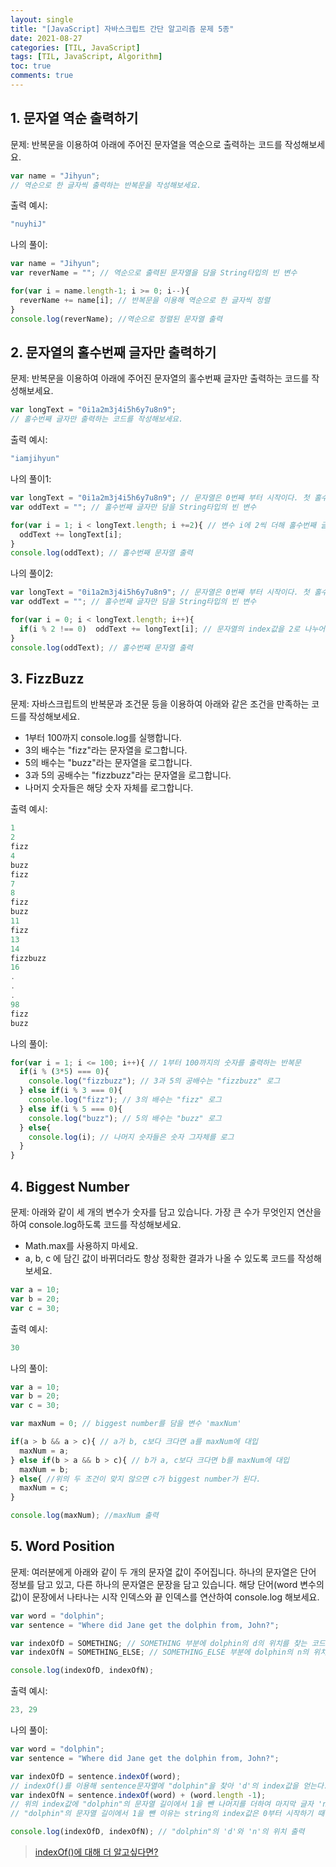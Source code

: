 ```yaml
---
layout: single
title: "[JavaScript] 자바스크립트 간단 알고리즘 문제 5종"
date: 2021-08-27
categories: [TIL, JavaScript]
tags: [TIL, JavaScript, Algorithm]
toc: true
comments: true
---
```


## 1. 문자열 역순 출력하기
문제: 반복문을 이용하여 아래에 주어진 문자열을 역순으로 출력하는 코드를 작성해보세요. 
```javascript
var name = "Jihyun";
// 역순으로 한 글자씩 출력하는 반복문을 작성해보세요. 
```

출력 예시:
```javascript
"nuyhiJ"
```

나의 풀이:
```javascript
var name = "Jihyun";
var reverName = ""; // 역순으로 출력된 문자열을 담을 String타입의 빈 변수

for(var i = name.length-1; i >= 0; i--){
  reverName += name[i]; // 반복문을 이용해 역순으로 한 글자씩 정렬
}
console.log(reverName); //역순으로 정렬된 문자열 출력
```


## 2. 문자열의 홀수번째 글자만 출력하기
문제: 반복문을 이용하여 아래에 주어진 문자열의 홀수번째 글자만 출력하는 코드를 작성해보세요. 
```javascript
var longText = "0i1a2m3j4i5h6y7u8n9";
// 홀수번째 글자만 출력하는 코드를 작성해보세요.
```

출력 예시:
```javascript
"iamjihyun"
```

나의 풀이1:
```javascript
var longText = "0i1a2m3j4i5h6y7u8n9"; // 문자열은 0번째 부터 시작이다. 첫 홀수번째 글자는 'i'가 된다.
var oddText = ""; // 홀수번째 글자만 담을 String타입의 빈 변수

for(var i = 1; i < longText.length; i +=2){ // 변수 i에 2씩 더해 홀수번째 글자를 담는다.
  oddText += longText[i];  
}
console.log(oddText); // 홀수번째 문자열 출력
```
나의 풀이2:
```javascript
var longText = "0i1a2m3j4i5h6y7u8n9"; // 문자열은 0번째 부터 시작이다. 첫 홀수번째 글자는 'i'가 된다.
var oddText = ""; // 홀수번째 글자만 담을 String타입의 빈 변수

for(var i = 0; i < longText.length; i++){ 
  if(i % 2 !== 0)  oddText += longText[i]; // 문자열의 index값을 2로 나누어 0으로 떨어지지 않으면 홀수번째 글자로 판단한다.
}
console.log(oddText); // 홀수번째 문자열 출력
```


## 3. FizzBuzz
문제: 자바스크립트의 반복문과 조건문 등을 이용하여 아래와 같은 조건을 만족하는 코드를 작성해보세요. 
- 1부터 100까지 console.log를 실행합니다.
- 3의 배수는 "fizz"라는 문자열을 로그합니다.
- 5의 배수는 "buzz"라는 문자열을 로그합니다.
- 3과 5의 공배수는 "fizzbuzz"라는 문자열을 로그합니다.
- 나머지 숫자들은 해당 숫자 자체를 로그합니다.

출력 예시:
```javascript
1
2
fizz
4
buzz
fizz
7
8
fizz
buzz
11
fizz
13
14
fizzbuzz
16
.
.
.
98
fizz
buzz
```

나의 풀이: 
```javascript
for(var i = 1; i <= 100; i++){ // 1부터 100까지의 숫자를 출력하는 반복문
  if(i % (3*5) === 0){
    console.log("fizzbuzz"); // 3과 5의 공배수는 "fizzbuzz" 로그
  } else if(i % 3 === 0){
    console.log("fizz"); // 3의 배수는 "fizz" 로그
  } else if(i % 5 === 0){
    console.log("buzz"); // 5의 배수는 "buzz" 로그
  } else{
    console.log(i); // 나머지 숫자들은 숫자 그자체를 로그
  }
}
```


## 4. Biggest Number 
문제: 아래와 같이 세 개의 변수가 숫자를 담고 있습니다. 가장 큰 수가 무엇인지 연산을 하여 console.log하도록 코드를 작성해보세요.
- Math.max를 사용하지 마세요.
- a, b, c 에 담긴 값이 바뀌더라도 항상 정확한 결과가 나올 수 있도록 코드를 작성해보세요. 
```javascript
var a = 10;
var b = 20;
var c = 30;
```

출력 예시:
```javascript
30
```

나의 풀이:
```javascript
var a = 10;
var b = 20;
var c = 30;

var maxNum = 0; // biggest number를 담을 변수 'maxNum'

if(a > b && a > c){ // a가 b, c보다 크다면 a를 maxNum에 대입
  maxNum = a;
} else if(b > a && b > c){ // b가 a, c보다 크다면 b를 maxNum에 대입
  maxNum = b;
} else{ //위의 두 조건이 맞지 않으면 c가 biggest number가 된다.
  maxNum = c;
}

console.log(maxNum); //maxNum 출력
```


## 5. Word Position
문제: 여러분에게 아래와 같이 두 개의 문자열 값이 주어집니다. 
하나의 문자열은 단어 정보를 담고 있고, 다른 하나의 문자열은 문장을 담고 있습니다. 
해당 단어(word 변수의 값)이 문장에서 나타나는 시작 인덱스와 끝 인덱스를 연산하여 console.log 해보세요.  
```javascript
var word = "dolphin";
var sentence = "Where did Jane get the dolphin from, John?";

var indexOfD = SOMETHING; // SOMETHING 부분에 dolphin의 d의 위치를 찾는 코드를 작성해보세요.
var indexOfN = SOMETHING_ELSE; // SOMETHING_ELSE 부분에 dolphin의 n의 위치를 찾는 코드를 작성해보세요.

console.log(indexOfD, indexOfN);
```

출력 예시:
```javascript
23, 29
```

나의 풀이:
```javascript
var word = "dolphin";
var sentence = "Where did Jane get the dolphin from, John?";

var indexOfD = sentence.indexOf(word); 
// indexOf()를 이용해 sentence문자열에 "dolphin"을 찾아 'd'의 index값을 얻는다. 
var indexOfN = sentence.indexOf(word) + (word.length -1); 
// 위의 index값에 "dolphin"의 문자열 길이에서 1을 뺀 나머지를 더하여 마지막 글자 'n'의 index값을 얻는다.
// "dolphin"의 문자열 길이에서 1을 뺀 이유는 string의 index값은 0부터 시작하기 때문이다.

console.log(indexOfD, indexOfN); // "dolphin"의 'd'와 'n'의 위치 출력
```
> [indexOf()에 대해 더 알고싶다면?](https://jihyungong.github.io/til/javascript/(2)indexOfvsSearch/) 
